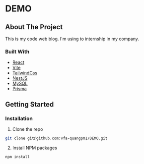 # DEMO

## About The Project

This is my code web blog. I'm using to internship in my company.

### Built With

-   [React][React-url]
-   [Vite][Vite-url]
-   [TailwindCss][Tailwind-url]
-   [NestJS][Nest-url]
-   [MySQL][Mysql-url]
-   [Prisma][Prisma-url]

## Getting Started

### Installation

1. Clone the repo

```bash
git clone git@github.com:vfa-quangpm1/DEMO.git
```

2. Install NPM packages

```bash
npm install
```

<!-- MARKDOWN LINKS & IMAGES -->
<!-- https://www.markdownguide.org/basic-syntax/#reference-style-links -->

[React-url]: https://react.dev/
[vite-url]: https://vitejs.dev/guide/
[Nest-url]: https://nestjs.com/
[Tailwind-url]: https://tailwindcss.com/docs/installation
[Mysql-url]: https://www.mysql.com/
[Prisma-url]: https://www.prisma.io/
